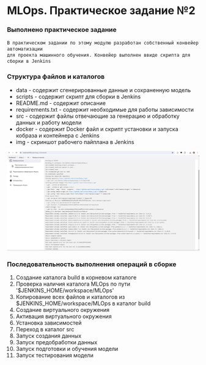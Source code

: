 # MLOps. Практическое задание №2

### Выполнено практическое задание

    В практическом задании по этому модулю разработан собственный конвейер автоматизации
    для проекта машинного обучения. Конвейер выполнен ввиде скрипта для сборки в Jenkins

### Структура файлов и каталогов
- data - содержит сгенерированные данные и сохраненную модель
- scripts - содержит скрипт для сборки в Jenkins
- README.md - содержит описание
- requirements.txt - содержит необходимые для работы зависимости
- src - содержит файлы отвечающие за генерацию и обработку данных и работу модели
- docker - содержит Docker файл и скрипт установки и запуска кобраза и контейнера с Jenkins
- img - скриншот рабочего пайплана в Jenkins

![Screenshot](https://github.com/srtxtex/mlops_1/blob/main/lab2/img/screen.png)

### Последовательность выполнения операций в сборке

   1. Создание каталога build в корневом каталоге
   2. Проверка наличия каталога MLOps по пути '$JENKINS_HOME/workspace/MLOps'
   3. Копирование всех файлов и каталогов из $JENKINS_HOME/workspace/MLOps в каталог build
   4. Создание виртуального окружения
   5. Активация виртуального окружения
   6. Установка зависимостей
   7. Переход в каталог src
   8. Запуск создания данных
   9. Запуск предобработки данных
   10. Запуск подготовки и обучения модели
   11. Запуск тестирования модели

